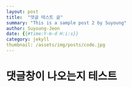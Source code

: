 ```yaml
---
layout: post
title:  "댓글 테스트 글"
summary: "This is a sample post 2 by Suyoung"
author: Suyoung-Jeon
date: {{#time:Y-m-d H:i:s}}
category: jekyll
thumbnail: /assets/img/posts/code.jpg
---
```


# 댓글창이 나오는지 테스트

